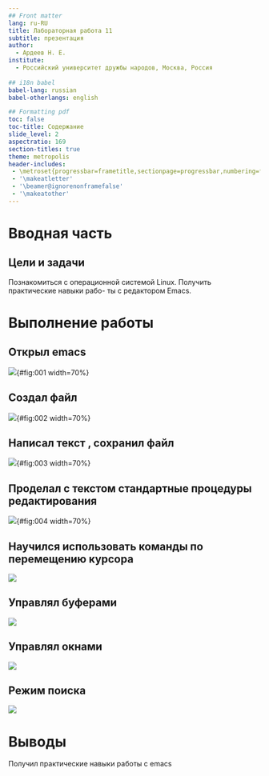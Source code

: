 ```yaml
---
## Front matter
lang: ru-RU
title: Лабораторная работа 11
subtitle: презентация
author:
  - Ардеев Н. Е.
institute:
  - Российский университет дружбы народов, Москва, Россия
  
## i18n babel
babel-lang: russian
babel-otherlangs: english

## Formatting pdf
toc: false
toc-title: Содержание
slide_level: 2
aspectratio: 169
section-titles: true
theme: metropolis
header-includes:
 - \metroset{progressbar=frametitle,sectionpage=progressbar,numbering=fraction}
 - '\makeatletter'
 - '\beamer@ignorenonframefalse'
 - '\makeatother'
---
```




# Вводная часть

## Цели и задачи

Познакомиться с операционной системой Linux. Получить практические навыки рабо-
ты с редактором Emacs.


# Выполнение работы

## Открыл emacs

![](image/1.png){#fig:001 width=70%}

## Создал файл 

![](image/2.png){#fig:002 width=70%}

## Написал текст , сохранил файл 

![](image/2.png){#fig:003 width=70%}

## Проделал с текстом стандартные процедуры редактирования

![](image/4.png){#fig:004 width=70%}

## Научился использовать команды по перемещению курсора

![](image/5.png)

## Управлял буферами

![](image/6.png)

## Управлял окнами 

![](image/7.png)

## Режим поиска

![](image/8.png)

# Выводы

Получил практические навыки работы с emacs


